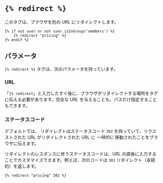# `{% redirect %}`

このタグは、ブラウザを別の URL にリダイレクトします。

```twig
{% if not user or not user.isInGroup('members') %}
    {% redirect "pricing" %}
{% endif %}
```

## パラメータ

`{% redirect %}` タグは、次のパラメータを持っています。

### URL

「`{% redirect`」と入力したすぐ後に、ブラウザがリダイレクトする場所をタグに伝える必要があります。完全な URL を与えることも、パスだけ指定することもできます。

### ステータスコード

デフォルトでは、 リダイレクトはステータスコード `302` を持っていて、リクエストされた URL がリダイレクトされた URL に _一時的に_ 移動されたことをブラウザに伝えます。

リダイレクトのレスポンスに伴うステータスコードは、URL の直後に入力することでカスタマイズできます。例えば、次のコードは `301` リダイレクト（永続的）を返します。

```twig
{% redirect "pricing" 301 %}
```

